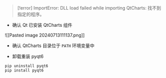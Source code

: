 > [!error]
> ImportError: DLL load failed while importing QtCharts: 找不到指定的程序。

- 确认 Qt 已安装 QtCharts 组件

![[Pasted image 20240713111137.png]]

- 确认 QtCharts 目录位于 `PATH` 环境变量中

- 卸载重装 pyqt6

```shell
pip uninstall pyqt6
pip install pyqt6
```